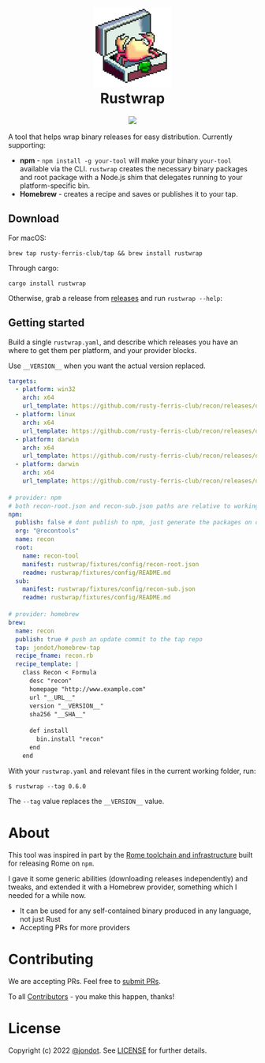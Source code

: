 <h1 align="center">
   <img src="media/rustwrap.svg" width="160"/>
   <br/>
   Rustwrap
</h1>
<p align="center">
<img src="https://github.com/rusty-ferris-club/rustwrap/actions/workflows/build.yml/badge.svg"/>
</p>



A tool that helps wrap binary releases for easy distribution. Currently supporting:

* **npm** - `npm install -g your-tool` will make your binary `your-tool` available via the CLI. `rustwrap` creates the necessary binary packages and root package with a Node.js shim that delegates running to your platform-specific bin.
* **Homebrew** - creates a recipe and saves or publishes it to your tap.





## Download

For macOS:

```
brew tap rusty-ferris-club/tap && brew install rustwrap
```
Through cargo:

```
cargo install rustwrap
```

Otherwise, grab a release from [releases](https://github.com/rusty-ferris-club/rustwrap/releases) and run `rustwrap --help`:


## Getting started

Build a single `rustwrap.yaml`, and describe which releases you have an where to get them per platform, and your provider blocks.

Use `__VERSION__` when you want the actual version replaced.

```yaml
targets:
  - platform: win32
    arch: x64
    url_template: https://github.com/rusty-ferris-club/recon/releases/download/v__VERSION__/recon-x86_64-windows.zip
  - platform: linux
    arch: x64
    url_template: https://github.com/rusty-ferris-club/recon/releases/download/v__VERSION__/recon-x86_64-linux.tar.xz
  - platform: darwin
    arch: x64
    url_template: https://github.com/rusty-ferris-club/recon/releases/download/v__VERSION__/recon-x86_64-macos.tar.xz
  - platform: darwin
    arch: x64
    url_template: https://github.com/rusty-ferris-club/recon/releases/download/v__VERSION__/recon-aarch64-macos.tar.xz

# provider: npm
# both recon-root.json and recon-sub.json paths are relative to working folder
npm:
  publish: false # dont publish to npm, just generate the packages on disk
  org: "@recontools"
  name: recon
  root: 
    name: recon-tool
    manifest: rustwrap/fixtures/config/recon-root.json
    readme: rustwrap/fixtures/config/README.md
  sub: 
    manifest: rustwrap/fixtures/config/recon-sub.json
    readme: rustwrap/fixtures/config/README.md

# provider: homebrew
brew:
  name: recon
  publish: true # push an update commit to the tap repo
  tap: jondot/homebrew-tap
  recipe_fname: recon.rb
  recipe_template: |
    class Recon < Formula
      desc "recon"
      homepage "http://www.example.com"
      url "__URL__"
      version "__VERSION__"
      sha256 "__SHA__"

      def install
        bin.install "recon"
      end
    end
```
With your `rustwrap.yaml` and relevant files in the current working folder, run:

```
$ rustwrap --tag 0.6.0
```

The `--tag` value replaces the `__VERSION__` value.

# About

This tool was inspired in part by the [Rome toolchain and infrastructure](https://github.com/rome/tools) built for releasing Rome on `npm`. 

I gave it some generic abilities (downloading releases independently) and tweaks, and extended it with a Homebrew provider, something which I needed for a while now.

* It can be used for any self-contained binary produced in any language, not just Rust
* Accepting PRs for more providers

# Contributing

We are accepting PRs. Feel free to [submit PRs](https://github.com/rusty-ferris-club/rustwrap/pulls).

To all [Contributors](https://github.com/rusty-ferris-club/rustwrap/graphs/contributors) - you make this happen, thanks!

# License

Copyright (c) 2022 [@jondot](http://twitter.com/jondot). See [LICENSE](LICENSE.txt) for further details.

